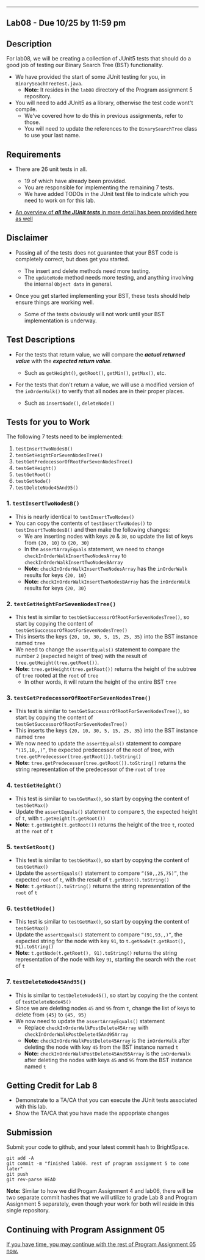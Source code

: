 ------------------------------
Lab08 - Due 10/25 by 11:59 pm
------------------------------

## Description

For lab08, we will be creating a collection of JUnit5 tests that should do a good job of testing our Binary Search Tree (BST) functionality.

- We have provided the start of some JUnit testing for you, in `BinarySeachTreeTest.java`. 
	- **Note:** It resides in the `lab08` directory of the Program assignment 5 repository.
- You will need to add JUnit5 as a library, otherwise the test code wont't compile.
	- We've covered how to do this in previous assignments, refer to those.
	- You will need to update the references to the `BinarySearchTree` class to use your last name.

## Requirements

- There are 26 unit tests in all.
	- 19 of which have already been provided.
	- You are responsible for implementing the remaining 7 tests.
	- We have added TODOs in the JUnit test file to indicate which you need to work on for this lab.

- [An overview of ***all the JUnit tests*** in more detail has been provided here as well](/lab08/lab08_test_overview.pdf)	

## Disclaimer

- Passing all of the tests does not guarantee that your BST code is completely correct, but does get you started.
	- The insert and delete methods need more testing.
	- The `updateNode` method needs more testing, and anything involving the internal `Object data` in general.

- Once you get started implementing your BST, these tests should help ensure things are working well.
	- Some of the tests obviously will not work until your BST implementation is underway.

## Test Descriptions

- For the tests that return  value, we will compare the ***actual returned value*** with the ***expected return value***.
	- Such as `getHeight()`, `getRoot()`, `getMin()`, `getMax()`, etc.

- For the tests that don't return a value, we will use a modified version of the `inOrderWalk()` to verify that all nodes are in their proper places.
	- Such as `insertNode()`, `deleteNode()`

## Tests for you to Work

The following 7 tests need to be implemented:

1. `testInsertTwoNodesB()`
2. `testGetHeightForSevenNodesTree()`
3. `testGetPredecessorOfRootForSevenNodesTree()`
4. `testGetHeight()` 
5. `testGetRoot()`
6. `testGetNode()`
7. `testDeleteNode45And95()`	

### 1. `testInsertTwoNodesB()`

- This is nearly identical to `testInsertTwoNodes()`
- You can copy the contents of `testInsertTwoNodes()` to `testInsertTwoNodesB()` and then make the following changes:
	- We are inserting nodes with keys `20` & `30`, so update the list of keys from `{20, 10}` to `{20, 30}`
	- In the `assertArrayEquals` statement, we need to change `checkInOrderWalkInsertTwoNodesArray` to `checkInOrderWalkInsertTwoNodesBArray`
	- **Note:** `checkInOrderWalkInsertTwoNodesArray` has the `inOrderWalk` results for keys `{20, 10}`
	- **Note:** `checkInOrderWalkInsertTwoNodesBArray` has the `inOrderWalk` results for keys `{20, 30}`

### 2. `testGetHeightForSevenNodesTree()`

- This test is similar to `testGetSuccessorOfRootForSevenNodesTree()`, so start by copying the content of `testGetSuccessorOfRootForSevenNodesTree()`
- This inserts the keys `{20, 10, 30, 5, 15, 25, 35}` into the BST instance named `tree`
- We need to change the `assertEquals()` statement to compare the number `2` (expected height of tree) with the result of `tree.getHeight(tree.getRoot())`.
- **Note:** `tree.getHeight(tree.getRoot())` returns the height of the subtree of `tree` rooted at the `root` of `tree` 
	- In other words, it will return the height of the entire BST `tree`	

### 3. `testGetPredecessorOfRootForSevenNodesTree()`

- This test is similar to `testGetSuccessorOfRootForSevenNodesTree()`, so start by copying the content of `testGetSuccessorOfRootForSevenNodesTree()`
- This inserts the keys `{20, 10, 30, 5, 15, 25, 35}` into the BST instance named `tree`
- We now need to update the `assertEquals()` statement to compare `“(15,10,,)”`, the expected predecessor of the root of tree, with `tree.getPredecessor(tree.getRoot()).toString()`
- **Note:** `tree.getPredecessor(tree.getRoot()).toString()` returns the string representation of the predecessor of the `root` of `tree`

### 4. `testGetHeight()`

- This test is similar to `testGetMax()`, so start by copying the content of `testGetMax()`
- Update the `assertEquals()` statement to compare `5`, the expected height of `t`, with `t.getHeight(t.getRoot())`
- **Note:** `t.getHeight(t.getRoot())` returns the height of the tree `t`, rooted at the `root` of `t`

### 5. `testGetRoot()`

- This test is similar to `testGetMax()`, so start by copying the content of `testGetMax()`
- Update the `assertEquals()` statement to compare `“(50,,25,75)”`, the expected `root` of `t`, with the result of `t.getRoot().toString()`
- **Note:** `t.getRoot().toString()` returns the string representation of the `root` of `t`

### 6. `testGetNode()`

- This test is similar to `testGetMax()`, so start by copying the content of `testGetMax()`
- Update the `assertEquals()` statement to compare `“(91,93,,)”`, the expected string for the node with key `91`, to `t.getNode(t.getRoot(), 91).toString()`
- **Note:** `t.getNode(t.getRoot(), 91).toString()` returns the string representation of the node with key `91`, starting the search with the `root` of `t`

### 7. `testDeleteNode45And95()`

- This is similar to `testDeleteNode45()`, so start by copying the the content of `testDeleteNode45()`
- Since we are deleting nodes `45` and `95` from `t`, change the list of keys to delete from `{45}` to `{45, 95}`
- We now need to update the `assertArrayEquals()` statement
	- Replace `checkInOrderWalkPostDelete45Array` with `checkInOrderWalkPostDelete45And95Array`
	- **Note:** `checkInOrderWalkPostDelete45Array` is the `inOrderWalk` after deleting the node with key `45` from the BST instance named `t`
	- **Note:** `checkInOrderWalkPostDelete45And95Array` is the `inOrderWalk` after deleting the nodes with keys `45` and `95` from the BST instance named `t` 	

## Getting Credit for Lab 8

- Demonstrate to a TA/CA that you can execute the JUnit tests associated with this lab.
- Show the TA/CA that you have made the appopriate changes

## Submission

Submit your code to github, and your latest commit hash to BrightSpace.

```
git add -A
git commit -m "finished lab08. rest of program assignment 5 to come later"
git push 
git rev-parse HEAD
```

**Note:** Similar to how we did Progam Assignment 4 and lab06, there will be two separate commit hashes that we will utilize to grade Lab 8 and Program Assignment 5 separately, even though your work for both will reside in this single repository.

## Continuing with Program Assignment 05

[If you have time, you may continue with the rest of Program Assignment 05 now.](/README.md#program-assignment-05-requirements)